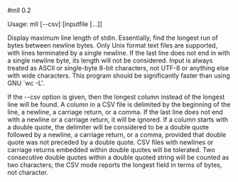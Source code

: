 #mll 0.2

Usage: mll [--csv] [inputfile [...]]

Display maximum line length of stdin. Essentially, find the longest
run of bytes between newline bytes. Only Unix format text files are
supported, with lines terminated by a single newline. If the last
line does not end in with a single newline byte, its length will
not be considered. Input is always treated as ASCII or single-byte
8-bit characters, not UTF-8 or anything else with wide characters.
This program should be significantly faster than using GNU `wc -L'.

If the --csv option is given, then the longest column instead of
the longest line will be found. A column in a CSV file is delimited
by the beginning of the line, a newline, a carriage return, or a
comma. If the last line does not end with a newline or a carriage
return, it will be ignored. If a column starts with a double quote,
the delimiter will be considered to be a double quote followed by
a newline, a carriage return, or a comma, provided that double quote
was not preceded by a double quote. CSV files with newlines or
carriage returns embedded within double quotes will be tolerated.
Two consecutive double quotes within a double quoted string will
be counted as two characters; the CSV mode reports the longest field
in terms of bytes, not character.
